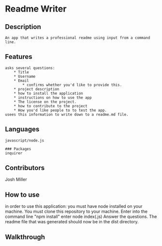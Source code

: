 # Readme Writer

## Description

    An app that writes a professional readme using input from a command line.

## Features

    asks several questions:
        * Title
        * Username
        * Email
            * confirms whether you'd like to provide this.
        * project description
        * how to install the application
        * instructions on how to use the app
        * The license on the project.
        * how to contribute to the project
        * How you'd like people to to test the app.
    usees this information to write down to a readme.md file.

## Languages

    javascript/node.js

    ### Packages
    inquirer

## Contributors

Josh Miller

## How to use

in order to use this application:
    you must have node installed on your machine.
    You must clone this repository to your machine.
    Enter into the command line "npm install"
    enter node index(.js)
    Answer the questions.
    The readme file that was generated should now be in the dist directory.

## Walkthrough


